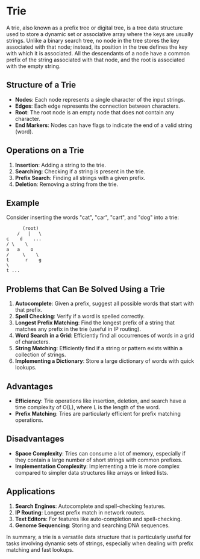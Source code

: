 # Trie

A trie, also known as a prefix tree or digital tree, is a tree data structure used to store a dynamic set or associative array where the keys are usually strings. Unlike a binary search tree, no node in the tree stores the key associated with that node; instead, its position in the tree defines the key with which it is associated. All the descendants of a node have a common prefix of the string associated with that node, and the root is associated with the empty string.

## Structure of a Trie

- **Nodes**: Each node represents a single character of the input strings.
- **Edges**: Each edge represents the connection between characters.
- **Root**: The root node is an empty node that does not contain any character.
- **End Markers**: Nodes can have flags to indicate the end of a valid string (word).

## Operations on a Trie

1. **Insertion**: Adding a string to the trie.
2. **Searching**: Checking if a string is present in the trie.
3. **Prefix Search**: Finding all strings with a given prefix.
4. **Deletion**: Removing a string from the trie.

## Example

Consider inserting the words "cat", "car", "cart", and "dog" into a trie:
```
      (root)
    /   |   \
c    d    ...
/ \    \
a   a    o
/     \    \
t      r    g
\
t ...
```

## Problems that Can Be Solved Using a Trie

1. **Autocomplete**: Given a prefix, suggest all possible words that start with that prefix.
2. **Spell Checking**: Verify if a word is spelled correctly.
3. **Longest Prefix Matching**: Find the longest prefix of a string that matches any prefix in the trie (useful in IP routing).
4. **Word Search in a Grid**: Efficiently find all occurrences of words in a grid of characters.
5. **String Matching**: Efficiently find if a string or pattern exists within a collection of strings.
6. **Implementing a Dictionary**: Store a large dictionary of words with quick lookups.

## Advantages

- **Efficiency**: Trie operations like insertion, deletion, and search have a time complexity of O(L), where L is the length of the word.
- **Prefix Matching**: Tries are particularly efficient for prefix matching operations.

## Disadvantages

- **Space Complexity**: Tries can consume a lot of memory, especially if they contain a large number of short strings with common prefixes.
- **Implementation Complexity**: Implementing a trie is more complex compared to simpler data structures like arrays or linked lists.

## Applications

1. **Search Engines**: Autocomplete and spell-checking features.
2. **IP Routing**: Longest prefix match in network routers.
3. **Text Editors**: For features like auto-completion and spell-checking.
4. **Genome Sequencing**: Storing and searching DNA sequences.

In summary, a trie is a versatile data structure that is particularly useful for tasks involving dynamic sets of strings, especially when dealing with prefix matching and fast lookups.
